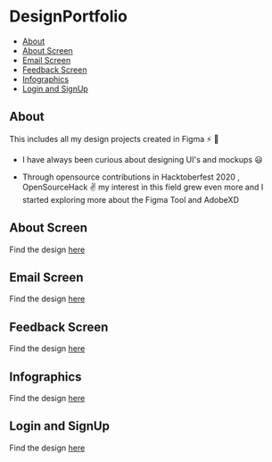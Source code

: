 # DesignPortfolio

<!--ts-->
   * [About](#about)
   * [About Screen](#about-screen)
   * [Email Screen](#email-screen)
   * [Feedback Screen](#feedback-screen)
   * [Infographics](#infographics)
   * [Login and SignUp](#login-and-signup)
<!--te-->

## About
This includes all my design projects created in Figma :zap: :pencil:

* I have always been curious about designing UI's and mockups :smiley:

* Through opensource contributions in Hacktoberfest 2020 , OpenSourceHack :v: my interest in this field grew even more and I started exploring more about the Figma Tool and AdobeXD

## About Screen
Find the design [here](https://github.com/yash2189/DesignPortfolio/tree/main/About%20Screen)

## Email Screen 
Find the design [here](https://github.com/yash2189/DesignPortfolio/tree/main/Email%20Screen)

## Feedback Screen
Find the design [here](https://github.com/yash2189/DesignPortfolio/tree/main/Feedback%20Screen)

## Infographics 
Find the design [here](https://github.com/yash2189/DesignPortfolio/tree/main/Infographics)

## Login and SignUp
Find the design [here](https://github.com/yash2189/DesignPortfolio/tree/main/Login%20and%20SignUp%20pages)
